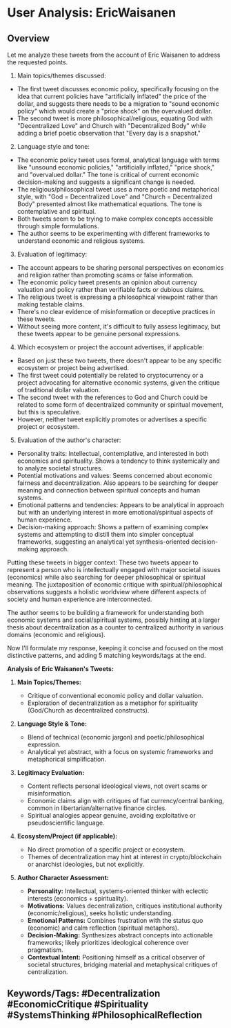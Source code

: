 # User Analysis: EricWaisanen

## Overview

<think>
Let me analyze these tweets from the account of Eric Waisanen to address the requested points.

1. Main topics/themes discussed:
- The first tweet discusses economic policy, specifically focusing on the idea that current policies have "artificially inflated" the price of the dollar, and suggests there needs to be a migration to "sound economic policy" which would create a "price shock" on the overvalued dollar.
- The second tweet is more philosophical/religious, equating God with "Decentralized Love" and Church with "Decentralized Body" while adding a brief poetic observation that "Every day is a snapshot."

2. Language style and tone:
- The economic policy tweet uses formal, analytical language with terms like "unsound economic policies," "artificially inflated," "price shock," and "overvalued dollar." The tone is critical of current economic decision-making and suggests a significant change is needed.
- The religious/philosophical tweet uses a more poetic and metaphorical style, with "God = Decentralized Love" and "Church = Decentralized Body" presented almost like mathematical equations. The tone is contemplative and spiritual.
- Both tweets seem to be trying to make complex concepts accessible through simple formulations.
- The author seems to be experimenting with different frameworks to understand economic and religious systems.

3. Evaluation of legitimacy:
- The account appears to be sharing personal perspectives on economics and religion rather than promoting scams or false information.
- The economic policy tweet presents an opinion about currency valuation and policy rather than verifiable facts or dubious claims.
- The religious tweet is expressing a philosophical viewpoint rather than making testable claims.
- There's no clear evidence of misinformation or deceptive practices in these tweets.
- Without seeing more content, it's difficult to fully assess legitimacy, but these tweets appear to be genuine personal expressions.

4. Which ecosystem or project the account advertises, if applicable:
- Based on just these two tweets, there doesn't appear to be any specific ecosystem or project being advertised.
- The first tweet could potentially be related to cryptocurrency or a project advocating for alternative economic systems, given the critique of traditional dollar valuation.
- The second tweet with the references to God and Church could be related to some form of decentralized community or spiritual movement, but this is speculative.
- However, neither tweet explicitly promotes or advertises a specific project or ecosystem.

5. Evaluation of the author's character:
- Personality traits: Intellectual, contemplative, and interested in both economics and spirituality. Shows a tendency to think systemically and to analyze societal structures.
- Potential motivations and values: Seems concerned about economic fairness and decentralization. Also appears to be searching for deeper meaning and connection between spiritual concepts and human systems.
- Emotional patterns and tendencies: Appears to be analytical in approach but with an underlying interest in more emotional/spiritual aspects of human experience.
- Decision-making approach: Shows a pattern of examining complex systems and attempting to distill them into simpler conceptual frameworks, suggesting an analytical yet synthesis-oriented decision-making approach.

Putting these tweets in bigger context:
These two tweets appear to represent a person who is intellectually engaged with major societal issues (economics) while also searching for deeper philosophical or spiritual meaning. The juxtaposition of economic critique with spiritual/philosophical observations suggests a holistic worldview where different aspects of society and human experience are interconnected.

The author seems to be building a framework for understanding both economic systems and social/spiritual systems, possibly hinting at a larger thesis about decentralization as a counter to centralized authority in various domains (economic and religious).

Now I'll formulate my response, keeping it concise and focused on the most distinctive patterns, and adding 5 matching keywords/tags at the end.
</think>

**Analysis of Eric Waisanen's Tweets:**

1. **Main Topics/Themes:**  
   - Critique of conventional economic policy and dollar valuation.  
   - Exploration of decentralization as a metaphor for spirituality (God/Church as decentralized constructs).  

2. **Language Style & Tone:**  
   - Blend of technical (economic jargon) and poetic/philosophical expression.  
   - Analytical yet abstract, with a focus on systemic frameworks and metaphorical simplification.  

3. **Legitimacy Evaluation:**  
   - Content reflects personal ideological views, not overt scams or misinformation.  
   - Economic claims align with critiques of fiat currency/central banking, common in libertarian/alternative finance circles.  
   - Spiritual analogies appear genuine, avoiding exploitative or pseudoscientific language.  

4. **Ecosystem/Project (if applicable):**  
   - No direct promotion of a specific project or ecosystem.  
   - Themes of decentralization may hint at interest in crypto/blockchain or anarchist ideologies, but not explicitly.  

5. **Author Character Assessment:**  
   - **Personality:** Intellectual, systems-oriented thinker with eclectic interests (economics + spirituality).  
   - **Motivations:** Values decentralization, critiques institutional authority (economic/religious), seeks holistic understanding.  
   - **Emotional Patterns:** Combines frustration with the status quo (economic) and calm reflection (spiritual metaphors).  
   - **Decision-Making:** Synthesizes abstract concepts into actionable frameworks; likely prioritizes ideological coherence over pragmatism.  
   - **Contextual Intent:** Positioning himself as a critical observer of societal structures, bridging material and metaphysical critiques of centralization.  

**Keywords/Tags:** #Decentralization #EconomicCritique #Spirituality #SystemsThinking #PhilosophicalReflection
---

